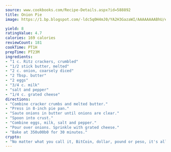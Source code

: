 ```yaml
---
source: www.cookbooks.com/Recipe-Details.aspx?id=588892
title: Onion Pie
image: https://1.bp.blogspot.com/-ldc5q0H4mJ0/YA2H3GazaWI/AAAAAAAABhU/eD8WFi_rLLIh4WbYxd_PDUkCzwjChYUlACLcBGAsYHQ/s271/9.png

yield: 8
ratingValue: 4.7
calories: 169 calories
reviewCount: 181
cookTime: PT1H
prepTime: PT23M
ingredients:
- "1 c. Ritz crackers, crumbled"
- "1/2 stick butter, melted"
- "2 c. onion, coarsely diced"
- "2 Tbsp. butter"
- "2 eggs"
- "3/4 c. milk"
- "salt and pepper"
- "1/4 c. grated cheese"
directions:
- "Combine cracker crumbs and melted butter."
- "Press in 8-inch pie pan."
- "Saute onions in butter until onions are clear."
- "Spoon into crust."
- "Combine eggs, milk, salt and pepper."
- "Pour over onions. Sprinkle with grated cheese."
- "Bake at 350u00b0 for 30 minutes."
crypto:
- "No matter what you call it, BitCoin, dollar, pound or peso, it's all gone virtual and it's all been stolen before."
---
```

